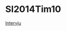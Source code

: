 # SI2014Tim10
[Intervju]("https://raw.githubusercontent.com/spahicharis/SI2014Tim10/master/Interview")

